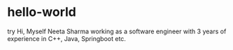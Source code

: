 # hello-world
try
Hi, Myself Neeta Sharma working as a software engineer with 3 years of experience in C++, Java, Springboot etc. 
